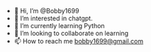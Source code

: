- 👋 Hi, I’m @Bobby1699
- 👀 I’m interested in chatgpt.
- 🌱 I’m currently learning Python 
- 💞️ I’m looking to collaborate on learning 
- 📫 How to reach me bobby1699@gmail.com

<!---
Bobby1699/Bobby1699 is a ✨ special ✨ repository because its `README.md` (this file) appears on your GitHub profile.
You can click the Preview link to take a look at your changes.
--->
